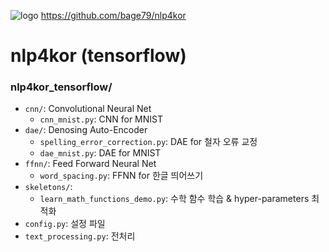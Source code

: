 ![logo](https://github.com/bage79/nlp4kor/raw/master/ipynb/img/nlp4kor.png)
https://github.com/bage79/nlp4kor

# nlp4kor (tensorflow)
### nlp4kor_tensorflow/
- `cnn/`: Convolutional Neural Net
    - `cnn_mnist.py`: CNN for MNIST
- `dae/`: Denosing Auto-Encoder
    - `spelling_error_correction.py`: DAE for 철자 오류 교정
    - `dae_mnist.py`: DAE for MNIST
- `ffnn/`: Feed Forward Neural Net
    - `word_spacing.py`: FFNN for 한글 띄어쓰기
- `skeletons/`:
    - `learn_math_functions_demo.py`: 수학 함수 학습 & hyper-parameters 최적화
- `config.py`: 설정 파일
- `text_processing.py`: 전처리
